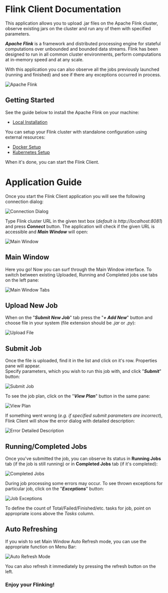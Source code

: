 # Flink Client Documentation
This application allows you to upload .jar files on the Apache Flink cluster, observe existing jars on the cluster and run any of them with specified parameters.  

___Apache Flink___ is a framework and distributed processing engine for stateful computations over unbounded and bounded data streams. 
Flink has been designed to run in all common cluster environments, perform computations at in-memory speed and at any scale.  

With this application you can also observe all the jobs previously launched (running and finished) and see if there any exceptions occurred in process.

![Apache Flink](images/flink-web.png "Apache Flink")

## Getting Started
See the guide below to install the Apache Flink on your machine:
- [Local Installation](https://ci.apache.org/projects/flink/flink-docs-stable/try-flink/local_installation.html)

You can setup your Flink cluster with standalone configuration using external resources:
- [Docker Setup](https://ci.apache.org/projects/flink/flink-docs-release-1.12/deployment/resource-providers/standalone/docker.html)
- [Kubernetes Setup](https://ci.apache.org/projects/flink/flink-docs-release-1.12/deployment/resource-providers/standalone/kubernetes.html)

When it's done, you can start the Flink Client.

# Application Guide
Once you start the Flink Client application you will see the following connection dialog:

![Connection Dialog](images/connection-dialog.png "Connection Dialog")

Type Flink cluster URL in the given text box (_default is http://localhost:8081_) and press ___Connect___ button.
The application will check if the given URL is accessible and ___Main Window___ will open:

![Main Window](images/main-window.png "Main Window")

## Main Window
Here you go! Now you can surf through the Main Window interface. To switch between existing Uploaded, Running and Completed jobs use tabs on the left pane:

![Main Window Tabs](images/main-window-tabs.png "Main Window Tabs")

## Upload New Job
When on the "___Submit New Job___" tab press the "___+ Add New___" button and choose file in your system (file extension should be _.jar_ or _.py_):

![Upload File](images/upload.png "Upload File")

## Submit Job
Once the file is uploaded, find it in the list and click on it's row. Properties pane will appear.  
Specify parameters, which you wish to run this job with, and click "___Submit___" button:

![Submit Job](images/main-window-submit.png "Submit Job")

To see the job plan, click on the "___View Plan___" button in the same pane:

![View Plan](images/main-window-view-plan.png "View Plan")

If something went wrong (_e.g. if specified submit parameters are incorrect_), Flink Client will show the error dialog with detailed description:

![Error Detailed Description](images/detailed-error-desc.png "Error Detailed Description")

## Running/Completed Jobs
Once you've submitted the job, you can observe its status in __Running Jobs__ tab (if the job is still running) or in __Completed Jobs__ tab (if it's completed):

![Completed Jobs](images/completed-jobs.png "Completed Jobs")

During job processing some errors may occur. To see thrown exceptions for particular job, click on the "___Exceptions___" button:

![Job Exceptions](images/job-exceptions.png "Job Exceptions")

To define the count of Total/Failed/Finished/etc. tasks for job, point on appropriate icons above the _Tasks_ column.

## Auto Refreshing
If you wish to set Main Window Auto Refresh mode, you can use the appropriate function on Menu Bar:

![Auto Refresh Mode](images/auto-refresh-mode.png "Auto Refresh Mode")

You can also refresh it immediately by pressing the refresh button on the left.

### Enjoy your Flinking!
